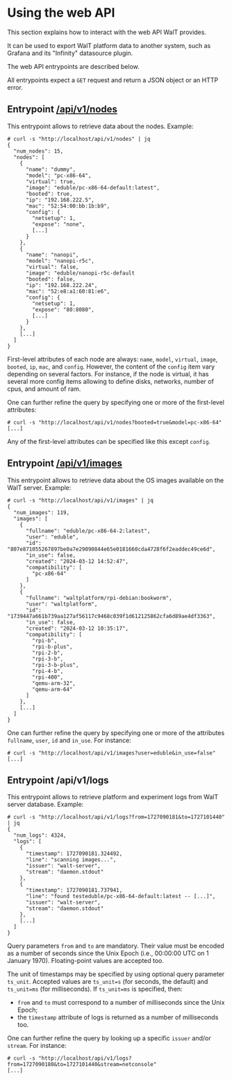 # Using the web API

This section explains how to interact with the web API WalT provides.

It can be used to export WalT platform data to another system, such as Grafana
and its "Infinity" datasource plugin.

The web API entrypoints are described below.

All entrypoints expect a `GET` request and return a JSON object or
an HTTP error.


## Entrypoint [/api/v1/nodes](/api/v1/nodes)

This entrypoint allows to retrieve data about the nodes.
Example:

```console
# curl -s "http://localhost/api/v1/nodes" | jq
{
  "num_nodes": 15,
  "nodes": [
    {
      "name": "dummy",
      "model": "pc-x86-64",
      "virtual": true,
      "image": "eduble/pc-x86-64-default:latest",
      "booted": true,
      "ip": "192.168.222.5",
      "mac": "52:54:00:bb:1b:b9",
      "config": {
        "netsetup": 1,
        "expose": "none",
        [...]
      }
    },
    {
      "name": "nanopi",
      "model": "nanopi-r5c",
      "virtual": false,
      "image": "eduble/nanopi-r5c-default
      "booted": false,
      "ip": "192.168.222.24",
      "mac": "52:e8:a1:60:81:e6",
      "config": {
        "netsetup": 1,
        "expose": "80:8080",
        [...]
      }
    },
    [...]
  ]
}
```

First-level attributes of each node are always:
`name`, `model`, `virtual`, `image`, `booted`, `ip`, `mac`, and `config`.
However, the content of the `config` item vary depending on several factors.
For instance, if the node is virtual, it has several more config items allowing
to define disks, networks, number of cpus, and amount of ram.

One can further refine the query by specifying one or more of the first-level
attributes:
```console
# curl -s "http://localhost/api/v1/nodes?booted=true&model=pc-x86-64"
[...]
```

Any of the first-level attributes can be specified like this except `config`.


## Entrypoint [/api/v1/images](/api/v1/images)

This entrypoint allows to retrieve data about the OS images available
on the WalT server.
Example:

```console
# curl -s "http://localhost/api/v1/images" | jq
{
  "num_images": 119,
  "images": [
    {
      "fullname": "eduble/pc-x86-64-2:latest",
      "user": "eduble",
      "id": "807e871055267897be0a7e29090844e65e0181660cda4728f6f2eaddec49ce6d",
      "in_use": false,
      "created": "2024-03-12 14:52:47",
      "compatibility": [
        "pc-x86-64"
      ]
    },
    {
      "fullname": "waltplatform/rpi-debian:bookworm",
      "user": "waltplatform",
      "id": "1739447a661b739aa127af56117c9468c039f1d612125862cfa6d89ae4df3363",
      "in_use": false,
      "created": "2024-03-12 10:35:17",
      "compatibility": [
        "rpi-b",
        "rpi-b-plus",
        "rpi-2-b",
        "rpi-3-b",
        "rpi-3-b-plus",
        "rpi-4-b",
        "rpi-400",
        "qemu-arm-32",
        "qemu-arm-64"
      ]
    },
    [...]
  ]
}
```

One can further refine the query by specifying one or more of the attributes
`fullname`, `user`, `id` and `in_use`. For instance:

```console
# curl -s "http://localhost/api/v1/images?user=eduble&in_use=false"
[...]
```


## Entrypoint /api/v1/logs

This entrypoint allows to retrieve platform and experiment logs from
WalT server database.
Example:

```console
# curl -s "http://localhost/api/v1/logs?from=1727090181&to=1727101440" | jq
{
  "num_logs": 4324,
  "logs": [
    {
      "timestamp": 1727090181.324492,
      "line": "scanning images...",
      "issuer": "walt-server",
      "stream": "daemon.stdout"
    },
    {
      "timestamp": 1727090181.737941,
      "line": "found testeduble/pc-x86-64-default:latest -- [...]",
      "issuer": "walt-server",
      "stream": "daemon.stdout"
    },
    [...]
  ]
}
```

Query parameters `from` and `to` are mandatory.
Their value must be encoded as a number of seconds since the Unix Epoch (i.e.,
00:00:00 UTC on 1 January 1970).
Floating-point values are accepted too.

The unit of timestamps may be specified by using optional query parameter `ts_unit`.
Accepted values are `ts_unit=s` (for seconds, the default) and `ts_unit=ms` (for
milliseconds).
If `ts_unit=ms` is specified, then:
* `from` and `to` must correspond to a number of milliseconds since the Unix Epoch;
* the `timestamp` attribute of logs is returned as a number of milliseconds too.

One can further refine the query by looking up a specific `issuer` and/or `stream`.
For instance:
```console
# curl -s "http://localhost/api/v1/logs?from=1727090180&to=1727101440&stream=netconsole"
[...]
```
